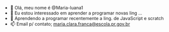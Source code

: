 - 👋 Olá, meu nome é @Maria-luana1
- 👀 Eu estou interessado em aprender a programar novas ling ...
- 🌱 Aprendendo a programar recentemente a ling. de JavaScript e scratch
- 📫 Email p/ contato; maria.clara.franca@escola.pr.gov.br

<!---
Maria-luana1/Maria-luana1 is a ✨ special ✨ repository because its `README.md` (this file) appears on your GitHub profile.
You can click the Preview link to take a look at your changes.
--->
